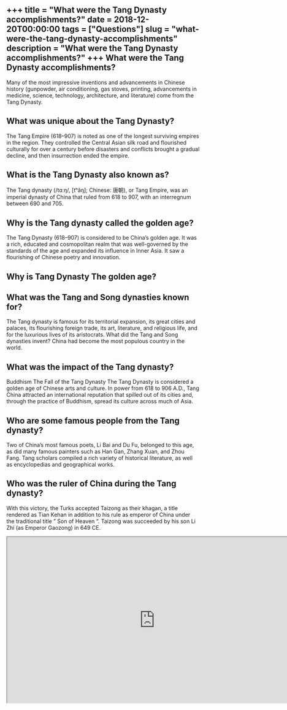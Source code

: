 +++
title = "What were the Tang Dynasty accomplishments?"
date = 2018-12-20T00:00:00
tags = ["Questions"]
slug = "what-were-the-tang-dynasty-accomplishments"
description = "What were the Tang Dynasty accomplishments?"
+++
What were the Tang Dynasty accomplishments?
-------------------------------------------

Many of the most impressive inventions and advancements in Chinese history (gunpowder, air conditioning, gas stoves, printing, advancements in medicine, science, technology, architecture, and literature) come from the Tang Dynasty.

What was unique about the Tang Dynasty?
---------------------------------------

The Tang Empire (618–907) is noted as one of the longest surviving empires in the region. They controlled the Central Asian silk road and flourished culturally for over a century before disasters and conflicts brought a gradual decline, and then insurrection ended the empire.

What is the Tang Dynasty also known as?
---------------------------------------

The Tang dynasty (/tɑːŋ/, \[tʰǎŋ\]; Chinese: 唐朝), or Tang Empire, was an imperial dynasty of China that ruled from 618 to 907, with an interregnum between 690 and 705.

Why is the Tang dynasty called the golden age?
----------------------------------------------

The Tang Dynasty (618–907) is considered to be China’s golden age. It was a rich, educated and cosmopolitan realm that was well-governed by the standards of the age and expanded its influence in Inner Asia. It saw a flourishing of Chinese poetry and innovation.

Why is Tang Dynasty The golden age?
-----------------------------------

What was the Tang and Song dynasties known for?
-----------------------------------------------

The Tang dynasty is famous for its territorial expansion, its great cities and palaces, its flourishing foreign trade, its art, literature, and religious life, and for the luxurious lives of its aristocrats. What did the Tang and Song dynasties invent? China had become the most populous country in the world.

What was the impact of the Tang dynasty?
----------------------------------------

Buddhism The Fall of the Tang Dynasty The Tang Dynasty is considered a golden age of Chinese arts and culture. In power from 618 to 906 A.D., Tang China attracted an international reputation that spilled out of its cities and, through the practice of Buddhism, spread its culture across much of Asia.

Who are some famous people from the Tang dynasty?
-------------------------------------------------

Two of China’s most famous poets, Li Bai and Du Fu, belonged to this age, as did many famous painters such as Han Gan, Zhang Xuan, and Zhou Fang. Tang scholars compiled a rich variety of historical literature, as well as encyclopedias and geographical works.

Who was the ruler of China during the Tang dynasty?
---------------------------------------------------

With this victory, the Turks accepted Taizong as their khagan, a title rendered as Tian Kehan in addition to his rule as emperor of China under the traditional title ” Son of Heaven “. Taizong was succeeded by his son Li Zhi (as Emperor Gaozong) in 649 CE.

<iframe allow="accelerometer; autoplay; clipboard-write; encrypted-media; gyroscope; picture-in-picture" allowfullscreen="" class="__youtube_prefs__  epyt-is-override  no-lazyload" data-no-lazy="1" data-origheight="433" data-origwidth="770" data-skipgform_ajax_framebjll="" height="433" id="_ytid_37915" loading="lazy" src="https://www.youtube.com/embed/yguW_CsC4Qo?enablejsapi=1&autoplay=0&cc_load_policy=0&cc_lang_pref=&iv_load_policy=1&loop=0&modestbranding=0&rel=1&fs=1&playsinline=0&autohide=2&theme=dark&color=red&controls=1&" title="YouTube player" width="770"></iframe>